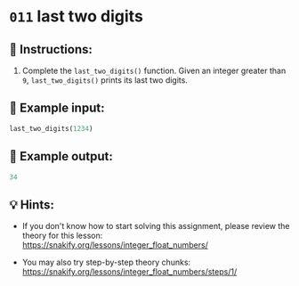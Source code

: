 # `011` last two digits

## 📝 Instructions:

1. Complete the `last_two_digits()` function. Given an integer greater than `9`, `last_two_digits()` prints its last two digits.

## 📎 Example input:

```py
last_two_digits(1234)
```

## 📎 Example output:

```py
34
```

## 💡 Hints:

+ If you don't know how to start solving this assignment, please review the theory for this lesson: https://snakify.org/lessons/integer_float_numbers/

+ You may also try step-by-step theory chunks: https://snakify.org/lessons/integer_float_numbers/steps/1/
